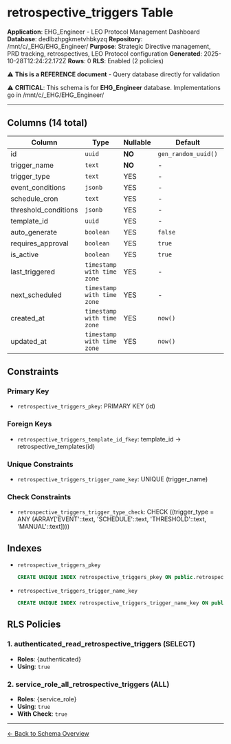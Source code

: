 # retrospective_triggers Table

**Application**: EHG_Engineer - LEO Protocol Management Dashboard
**Database**: dedlbzhpgkmetvhbkyzq
**Repository**: /mnt/c/_EHG/EHG_Engineer/
**Purpose**: Strategic Directive management, PRD tracking, retrospectives, LEO Protocol configuration
**Generated**: 2025-10-28T12:24:22.172Z
**Rows**: 0
**RLS**: Enabled (2 policies)

⚠️ **This is a REFERENCE document** - Query database directly for validation

⚠️ **CRITICAL**: This schema is for **EHG_Engineer** database. Implementations go in /mnt/c/_EHG/EHG_Engineer/

---

## Columns (14 total)

| Column | Type | Nullable | Default | Description |
|--------|------|----------|---------|-------------|
| id | `uuid` | **NO** | `gen_random_uuid()` | - |
| trigger_name | `text` | **NO** | - | - |
| trigger_type | `text` | YES | - | - |
| event_conditions | `jsonb` | YES | - | - |
| schedule_cron | `text` | YES | - | - |
| threshold_conditions | `jsonb` | YES | - | - |
| template_id | `uuid` | YES | - | - |
| auto_generate | `boolean` | YES | `false` | - |
| requires_approval | `boolean` | YES | `true` | - |
| is_active | `boolean` | YES | `true` | - |
| last_triggered | `timestamp with time zone` | YES | - | - |
| next_scheduled | `timestamp with time zone` | YES | - | - |
| created_at | `timestamp with time zone` | YES | `now()` | - |
| updated_at | `timestamp with time zone` | YES | `now()` | - |

## Constraints

### Primary Key
- `retrospective_triggers_pkey`: PRIMARY KEY (id)

### Foreign Keys
- `retrospective_triggers_template_id_fkey`: template_id → retrospective_templates(id)

### Unique Constraints
- `retrospective_triggers_trigger_name_key`: UNIQUE (trigger_name)

### Check Constraints
- `retrospective_triggers_trigger_type_check`: CHECK ((trigger_type = ANY (ARRAY['EVENT'::text, 'SCHEDULE'::text, 'THRESHOLD'::text, 'MANUAL'::text])))

## Indexes

- `retrospective_triggers_pkey`
  ```sql
  CREATE UNIQUE INDEX retrospective_triggers_pkey ON public.retrospective_triggers USING btree (id)
  ```
- `retrospective_triggers_trigger_name_key`
  ```sql
  CREATE UNIQUE INDEX retrospective_triggers_trigger_name_key ON public.retrospective_triggers USING btree (trigger_name)
  ```

## RLS Policies

### 1. authenticated_read_retrospective_triggers (SELECT)

- **Roles**: {authenticated}
- **Using**: `true`

### 2. service_role_all_retrospective_triggers (ALL)

- **Roles**: {service_role}
- **Using**: `true`
- **With Check**: `true`

---

[← Back to Schema Overview](../database-schema-overview.md)
